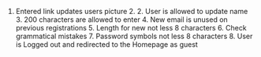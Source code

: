 1. Entered link updates users picture 2. 2. User is allowed to update name 3. 200 characters are allowed to enter 4. New email is unused on previous registrations 5. Length for new not less 8 characters 6. Check grammatical mistakes 7. Password symbols not less 8 characters 8. User is Logged out and redirected to the Homepage as guest
